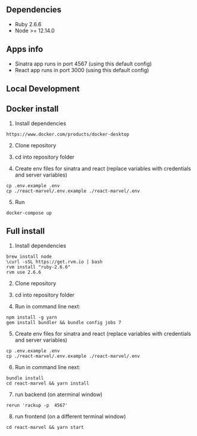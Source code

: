 ## Dependencies

* Ruby 2.6.6
* Node >= 12.14.0

## Apps info
 * Sinatra app runs in port 4567 (using this default config)
 * React app runs in port 3000 (using this default config)

## Local Development
## Docker install

1. Install dependencies
```
https://www.docker.com/products/docker-desktop
```

2. Clone repository
3. cd into repository folder

4. Create env files for sinatra and react (replace variables with credentials and server variables)
```
cp .env.example .env
cp ./react-marvel/.env.example ./react-marvel/.env
```

5. Run
```
docker-compose up
```

## Full install

1. Install dependencies
```
brew install node
\curl -sSL https://get.rvm.io | bash
rvm install "ruby-2.6.6"
rvm use 2.6.6
```

2. Clone repository
3. cd into repository folder

4. Run in command line next:

```
npm install -g yarn
gem install bundler && bundle config jobs 7
```

5. Create env files for sinatra and react (replace variables with credentials and server variables)
```
cp .env.example .env
cp ./react-marvel/.env.example ./react-marvel/.env
```

6. Run in command line next:
```
bundle install
cd react-marvel && yarn install
```

7. run backend (on aterminal window)

```
rerun 'rackup -p  4567'
```

8. run frontend (on a different terminal window)

```
cd react-marvel && yarn start
```